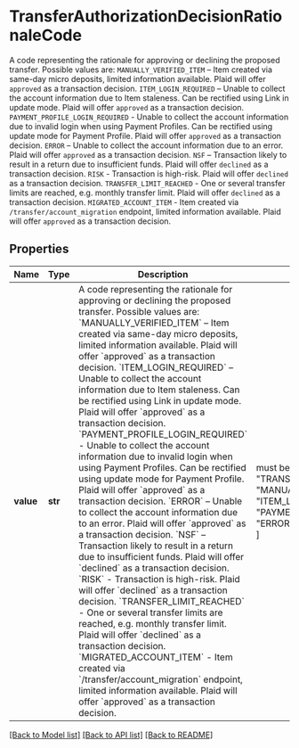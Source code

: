 # TransferAuthorizationDecisionRationaleCode

A code representing the rationale for approving or declining the proposed transfer. Possible values are:  `MANUALLY_VERIFIED_ITEM` – Item created via same-day micro deposits, limited information available. Plaid will offer `approved` as a transaction decision.  `ITEM_LOGIN_REQUIRED` – Unable to collect the account information due to Item staleness. Can be rectified using Link in update mode. Plaid will offer `approved` as a transaction decision.  `PAYMENT_PROFILE_LOGIN_REQUIRED` - Unable to collect the account information due to invalid login when using Payment Profiles. Can be rectified using update mode for Payment Profile. Plaid will offer `approved` as a transaction decision.  `ERROR` – Unable to collect the account information due to an error. Plaid will offer `approved` as a transaction decision.  `NSF` – Transaction likely to result in a return due to insufficient funds. Plaid will offer `declined` as a transaction decision.  `RISK` - Transaction is high-risk. Plaid will offer `declined` as a transaction decision.  `TRANSFER_LIMIT_REACHED` - One or several transfer limits are reached, e.g. monthly transfer limit. Plaid will offer `declined` as a transaction decision.  `MIGRATED_ACCOUNT_ITEM` - Item created via `/transfer/account_migration` endpoint, limited information available. Plaid will offer `approved` as a transaction decision.

## Properties
Name | Type | Description | Notes
------------ | ------------- | ------------- | -------------
**value** | **str** | A code representing the rationale for approving or declining the proposed transfer. Possible values are:  &#x60;MANUALLY_VERIFIED_ITEM&#x60; – Item created via same-day micro deposits, limited information available. Plaid will offer &#x60;approved&#x60; as a transaction decision.  &#x60;ITEM_LOGIN_REQUIRED&#x60; – Unable to collect the account information due to Item staleness. Can be rectified using Link in update mode. Plaid will offer &#x60;approved&#x60; as a transaction decision.  &#x60;PAYMENT_PROFILE_LOGIN_REQUIRED&#x60; - Unable to collect the account information due to invalid login when using Payment Profiles. Can be rectified using update mode for Payment Profile. Plaid will offer &#x60;approved&#x60; as a transaction decision.  &#x60;ERROR&#x60; – Unable to collect the account information due to an error. Plaid will offer &#x60;approved&#x60; as a transaction decision.  &#x60;NSF&#x60; – Transaction likely to result in a return due to insufficient funds. Plaid will offer &#x60;declined&#x60; as a transaction decision.  &#x60;RISK&#x60; - Transaction is high-risk. Plaid will offer &#x60;declined&#x60; as a transaction decision.  &#x60;TRANSFER_LIMIT_REACHED&#x60; - One or several transfer limits are reached, e.g. monthly transfer limit. Plaid will offer &#x60;declined&#x60; as a transaction decision.  &#x60;MIGRATED_ACCOUNT_ITEM&#x60; - Item created via &#x60;/transfer/account_migration&#x60; endpoint, limited information available. Plaid will offer &#x60;approved&#x60; as a transaction decision. |  must be one of ["NSF", "RISK", "TRANSFER_LIMIT_REACHED", "MANUALLY_VERIFIED_ITEM", "ITEM_LOGIN_REQUIRED", "PAYMENT_PROFILE_LOGIN_REQUIRED", "ERROR", "MIGRATED_ACCOUNT_ITEM", ]

[[Back to Model list]](../README.md#documentation-for-models) [[Back to API list]](../README.md#documentation-for-api-endpoints) [[Back to README]](../README.md)


